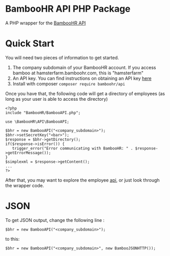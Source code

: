 BambooHR API PHP Package
===========

A PHP wrapper for the [BambooHR API](https://documentation.bamboohr.com)

Quick Start
===========
You will need two pieces of information to get started.

1. The company subdomain of your BambooHR account. If you access bamboo at hamsterfarm.bamboohr.com, this is "hamsterfarm"
2. An API key. You can find instructions on obtaining an API key [here](https://documentation.bamboohr.com/docs/getting-started#authentication)
3. Install with composer `composer require bamboohr/api`

Once you have that, the following code will get a directory of employees (as long as your user is able to access the directory)

````
<?php
include "BambooHR/BambooAPI.php";

use \BambooHR\API\BambooAPI;

$bhr = new BambooAPI("<company_subdomain>");
$bhr->setSecretKey("<bar>");
$response = $bhr->getDirectory();
if($response->isError()) {
   trigger_error("Error communicating with BambooHR: " . $response->getErrorMessage());
}
$simplexml = $response->getContent();
...
?>
````
After that, you may want to explore the employee [api](https://documentation.bamboohr.com/reference/get-employees-directory), or 
just look through the wrapper code.


JSON
====

To get JSON output, change the following line :
``` 
$bhr = new BambooAPI("<company_subdomain>");
```
to this:
``` 
$bhr = new BambooAPI("<company_subdomain>", new BambooJSONHTTP());
```
